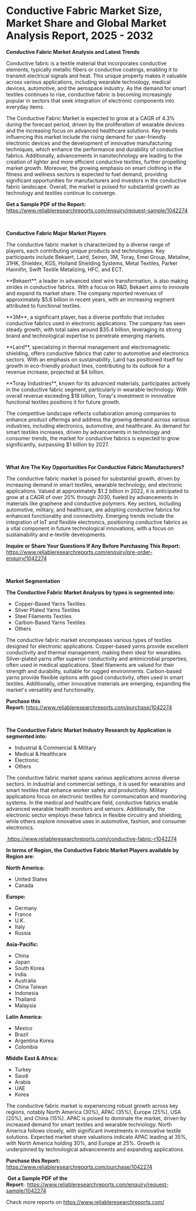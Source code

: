 <p><h1>Conductive Fabric Market Size, Market Share and Global Market Analysis Report, 2025 - 2032</h1></p><p><strong>Conductive Fabric Market Analysis and Latest Trends</strong></p>
<p><p>Conductive fabric is a textile material that incorporates conductive elements, typically metallic fibers or conductive coatings, enabling it to transmit electrical signals and heat. This unique property makes it valuable across various applications, including wearable technology, medical devices, automotive, and the aerospace industry. As the demand for smart textiles continues to rise, conductive fabric is becoming increasingly popular in sectors that seek integration of electronic components into everyday items.</p><p>The Conductive Fabric Market is expected to grow at a CAGR of 4.3% during the forecast period, driven by the proliferation of wearable devices and the increasing focus on advanced healthcare solutions. Key trends influencing this market include the rising demand for user-friendly electronic devices and the development of innovative manufacturing techniques, which enhance the performance and durability of conductive fabrics. Additionally, advancements in nanotechnology are leading to the creation of lighter and more efficient conductive textiles, further propelling market growth. Moreover, the growing emphasis on smart clothing in the fitness and wellness sectors is expected to fuel demand, providing significant opportunities for manufacturers and investors in the conductive fabric landscape. Overall, the market is poised for substantial growth as technology and textiles continue to converge.</p></p>
<p><strong>Get a Sample PDF of the Report:&nbsp;</strong> <a href="https://www.reliableresearchreports.com/enquiry/request-sample/1042274?utm_campaign=3262&utm_medium=2&utm_source=Github&utm_content=ia&utm_term=31032025&utm_id=conductive-fabric">https://www.reliableresearchreports.com/enquiry/request-sample/1042274</a></p>
<p>&nbsp;</p>
<p><strong>Conductive Fabric Major Market Players</strong></p>
<p><p>The conductive fabric market is characterized by a diverse range of players, each contributing unique products and technologies. Key participants include Bekaert, Laird, Seiren, 3M, Toray, Emei Group, Metaline, 31HK, Shieldex, KGS, Holland Shielding Systems, Metal Textiles, Parker Hannifin, Swift Textile Metalizing, HFC, and ECT.</p><p>**Bekaert**, a leader in advanced steel wire transformation, is also making strides in conductive fabrics. With a focus on R&D, Bekaert aims to innovate and expand its market share. The company reported revenues of approximately $5.6 billion in recent years, with an increasing segment attributed to functional textiles.</p><p>**3M**, a significant player, has a diverse portfolio that includes conductive fabrics used in electronic applications. The company has seen steady growth, with total sales around $35.4 billion, leveraging its strong brand and technological expertise to penetrate emerging markets.</p><p>**Laird**, specializing in thermal management and electromagnetic shielding, offers conductive fabrics that cater to automotive and electronics sectors. With an emphasis on sustainability, Laird has positioned itself for growth in eco-friendly product lines, contributing to its outlook for a revenue increase, projected at $4 billion.</p><p>**Toray Industries**, known for its advanced materials, participates actively in the conductive fabric segment, particularly in wearable technology. With overall revenue exceeding $18 billion, Toray's investment in innovative functional textiles positions it for future growth.</p><p>The competitive landscape reflects collaboration among companies to enhance product offerings and address the growing demand across various industries, including electronics, automotive, and healthcare. As demand for smart textiles increases, driven by advancements in technology and consumer trends, the market for conductive fabrics is expected to grow significantly, surpassing $1 billion by 2027.</p></p>
<p>&nbsp;</p>
<p><strong>What Are The Key Opportunities For Conductive Fabric Manufacturers?</strong></p>
<p><p>The conductive fabric market is poised for substantial growth, driven by increasing demand in smart textiles, wearable technology, and electronic applications. Valued at approximately $1.2 billion in 2022, it is anticipated to grow at a CAGR of over 20% through 2030, fueled by advancements in materials like graphene and conductive polymers. Key sectors, including automotive, military, and healthcare, are adopting conductive fabrics for enhanced functionality and connectivity. Emerging trends include the integration of IoT and flexible electronics, positioning conductive fabrics as a vital component in future technological innovations, with a focus on sustainability and e-textile developments.</p></p>
<p><strong>Inquire or Share Your Questions If Any Before Purchasing This Report:</strong> <a href="https://www.reliableresearchreports.com/enquiry/pre-order-enquiry/1042274?utm_campaign=3262&utm_medium=2&utm_source=Github&utm_content=ia&utm_term=31032025&utm_id=conductive-fabric">https://www.reliableresearchreports.com/enquiry/pre-order-enquiry/1042274</a></p>
<p>&nbsp;</p>
<p><strong>Market Segmentation</strong></p>
<p><strong>The Conductive Fabric Market Analysis by types is segmented into:</strong></p>
<p><ul><li>Copper-Based Yarns Textiles</li><li>Silver Plated Yarns Textiles</li><li>Steel Filaments Textiles</li><li>Carbon-Based Yarns Textiles</li><li>Others</li></ul></p>
<p><p>The conductive fabric market encompasses various types of textiles designed for electronic applications. Copper-based yarns provide excellent conductivity and thermal management, making them ideal for wearables. Silver-plated yarns offer superior conductivity and antimicrobial properties, often used in medical applications. Steel filaments are valued for their strength and durability, suitable for rugged environments. Carbon-based yarns provide flexible options with good conductivity, often used in smart textiles. Additionally, other innovative materials are emerging, expanding the market's versatility and functionality.</p></p>
<p><strong>Purchase this Report:&nbsp;</strong><a href="https://www.reliableresearchreports.com/purchase/1042274?utm_campaign=3262&utm_medium=2&utm_source=Github&utm_content=ia&utm_term=31032025&utm_id=conductive-fabric">https://www.reliableresearchreports.com/purchase/1042274</a></p>
<p>&nbsp;</p>
<p><strong>The Conductive Fabric Market Industry Research by Application is segmented into:</strong></p>
<p><ul><li>Industrial & Commercial & Military</li><li>Medical & Healthcare</li><li>Electronic</li><li>Others</li></ul></p>
<p><p>The conductive fabric market spans various applications across diverse sectors. In industrial and commercial settings, it is used for wearables and smart textiles that enhance worker safety and productivity. Military applications focus on electronic textiles for communication and monitoring systems. In the medical and healthcare field, conductive fabrics enable advanced wearable health monitors and sensors. Additionally, the electronic sector employs these fabrics in flexible circuitry and shielding, while others explore innovative uses in automotive, fashion, and consumer electronics.</p></p>
<p><a href="https://www.reliableresearchreports.com/conductive-fabric-r1042274?utm_campaign=3262&utm_medium=2&utm_source=Github&utm_content=ia&utm_term=31032025&utm_id=conductive-fabric">&nbsp;https://www.reliableresearchreports.com/conductive-fabric-r1042274</a></p>
<p><strong>In terms of Region, the Conductive Fabric Market Players available by Region are:</strong></p>
<p>
    <p> <strong> North America: </strong>
        <ul>
            <li>United States</li>
            <li>Canada</li>
        </ul>
        </p> 
    <p> <strong> Europe: </strong>
        <ul>
            <li>Germany</li>
            <li>France</li>
            <li>U.K.</li>
            <li>Italy</li>
            <li>Russia</li>
        </ul>
        </p> 
    <p> <strong> Asia-Pacific: </strong>
        <ul>
            <li>China</li>
            <li>Japan</li>
            <li>South Korea</li>
            <li>India</li>
            <li>Australia</li>
            <li>China Taiwan</li>
            <li>Indonesia</li>
            <li>Thailand</li>
            <li>Malaysia</li>
        </ul>
        </p> 
    <p> <strong> Latin America: </strong>
        <ul>
            <li>Mexico</li>
            <li>Brazil</li>
            <li>Argentina Korea</li>
            <li>Colombia</li>
        </ul>
        </p> 
    <p> <strong> Middle East & Africa: </strong>
        <ul>
            <li>Turkey</li>
            <li>Saudi</li>
            <li>Arabia</li>
            <li>UAE</li>
            <li>Korea</li>
        </ul>
    </p>
    </p>
<p><p>The conductive fabric market is experiencing robust growth across key regions, notably North America (30%), APAC (35%), Europe (25%), USA (20%), and China (15%). APAC is poised to dominate the market, driven by increased demand for smart textiles and wearable technology. North America follows closely, with significant investments in innovative textile solutions. Expected market share valuations indicate APAC leading at 35%, with North America holding 30%, and Europe at 25%. Growth is underpinned by technological advancements and expanding applications.</p></p>
<p><strong>Purchase this Report: </strong><a href="https://www.reliableresearchreports.com/purchase/1042274?utm_campaign=3262&utm_medium=2&utm_source=Github&utm_content=ia&utm_term=31032025&utm_id=conductive-fabric">https://www.reliableresearchreports.com/purchase/1042274</a></p>
<p>&nbsp;<strong>Get a Sample PDF of the Report:&nbsp;&nbsp;</strong><a href="https://www.reliableresearchreports.com/enquiry/request-sample/1042274?utm_campaign=3262&utm_medium=2&utm_source=Github&utm_content=ia&utm_term=31032025&utm_id=conductive-fabric">https://www.reliableresearchreports.com/enquiry/request-sample/1042274</a></p>
<p><strong></strong></p>
<p>Check more reports on <a href="https://www.reliableresearchreports.com/?utm_campaign=3262&utm_medium=2&utm_source=Github&utm_content=ia&utm_term=31032025&utm_id=conductive-fabric">https://www.reliableresearchreports.com/</a></p>